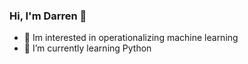 ### Hi, I'm Darren 👋

- 👀 Im interested in operationalizing machine learning
- 🌱 I’m currently learning Python
